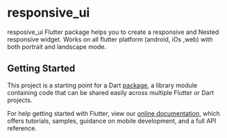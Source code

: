 # responsive_ui

resposive_ui Flutter package helps you to create a responsive and Nested responsive widget. Works on all flutter platform (android, iOs ,web) with both portrait and landscape mode.

## Getting Started

This project is a starting point for a Dart
[package](https://flutter.dev/developing-packages/),
a library module containing code that can be shared easily across
multiple Flutter or Dart projects.

For help getting started with Flutter, view our 
[online documentation](https://flutter.dev/docs), which offers tutorials, 
samples, guidance on mobile development, and a full API reference.
